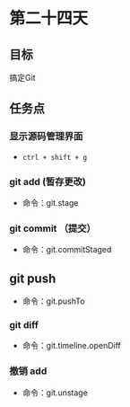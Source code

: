 # 第二十四天

## 目标

搞定Git

## 任务点

### 显示源码管理界面

- `ctrl + shift + g`

### git add (暂存更改)

- 命令：git.stage

### git commit （提交）

- 命令：git.commitStaged

## git push

- 命令：git.pushTo

### git diff

- 命令：git.timeline.openDiff

### 撤销 add

- 命令：git.unstage
